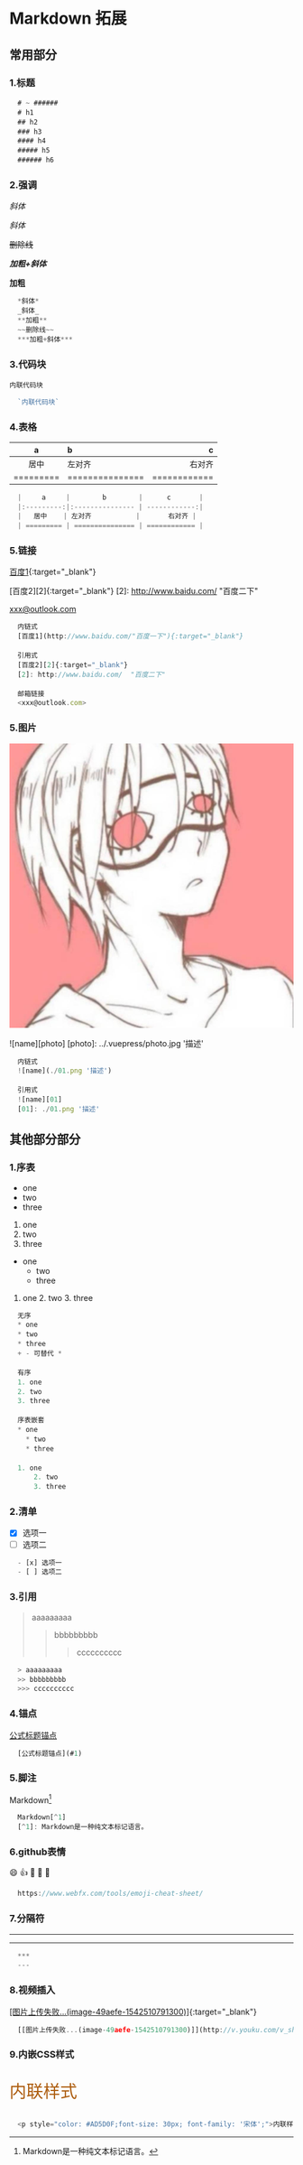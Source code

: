 # Markdown 拓展

## 常用部分

### 1.标题
```javascript
  # ~ ######
  # h1
  ## h2
  ### h3
  #### h4
  ##### h5
  ###### h6
```

### 2.强调

*斜体*

_斜体_

~~删除线~~

***加粗+斜体***

**加粗**
```javascript
  *斜体*
  _斜体_
  **加粗**
  ~~删除线~~
  ***加粗+斜体***
```

### 3.代码块
`内联代码块`
```javascript
  `内联代码块`
```

### 4.表格
|     a     |        b        |      c       |
|:---------:|:--------------- | ------------:|
|   居中    | 左对齐           |       右对齐 |
| ========= | =============== | ============ |
```javascript
  |     a     |        b        |      c       |
  |:---------:|:--------------- | ------------:|
  |   居中    | 左对齐           |       右对齐 |
  | ========= | =============== | ============ |
```

### 5.链接
[百度1](http://www.baidu.com/"百度一下"){:target="_blank"}  

[百度2][2]{:target="_blank"}
[2]: http://www.baidu.com/  "百度二下"    

<xxx@outlook.com>
```javascript
  内链式
  [百度1](http://www.baidu.com/"百度一下"){:target="_blank"}  

  引用式
  [百度2][2]{:target="_blank"}
  [2]: http://www.baidu.com/  "百度二下"  
  
  邮箱链接
  <xxx@outlook.com>
```

### 5.图片
![name](../.vuepress/photo.jpg '描述')

![name][photo]
[photo]: ../.vuepress/photo.jpg '描述'

```javascript
  内链式
  ![name](./01.png '描述')

  引用式
  ![name][01]
  [01]: ./01.png '描述'
```

## 其他部分部分

### 1.序表
* one
* two
* three

1. one
2. two
3. three

* one
    * two
    * three

1. one
    2. two
    3. three
```javascript
  无序
  * one
  * two
  * three
  + - 可替代 *

  有序
  1. one
  2. two
  3. three

  序表嵌套
  * one
    * two
    * three

  1. one
      2. two
      3. three
```

### 2.清单
- [x] 选项一 
- [ ] 选项二
```javascript
  - [x] 选项一 
  - [ ] 选项二
```

### 3.引用
> aaaaaaaaa
>> bbbbbbbbb
>>> cccccccccc
```javascript
  > aaaaaaaaa
  >> bbbbbbbbb
  >>> cccccccccc
```

### 4.锚点
[公式标题锚点](#1)
```javascript
  [公式标题锚点](#1)
```

### 5.脚注
Markdown[^1]

[^1]: Markdown是一种纯文本标记语言。
```javascript
  Markdown[^1]
  [^1]: Markdown是一种纯文本标记语言。
```

### 6.github表情
:smile: :+1: :clap:
:gift_heart:  :dolls:

```javascript
  https://www.webfx.com/tools/emoji-cheat-sheet/
```

### 7.分隔符
***

---

```javascript
  ***
  ---
```

### 8.视频插入
[[图片上传失败...(image-49aefe-1542510791300)]](http://v.youku.com/v_show/id_XMjgzNzM0NTYxNg==.html?spm=a2htv.20009910.contentHolderUnit2.A&from=y1.3-tv-grid-1007-9910.86804.1-2#paction){:target="_blank"}

```javascript
  [[图片上传失败...(image-49aefe-1542510791300)]](http://v.youku.com/v_show/id_XMjgzNzM0NTYxNg==.html?spm=a2htv.20009910.contentHolderUnit2.A&from=y1.3-tv-grid-1007-9910.86804.1-2#paction){:target="_blank"}
```

### 9.内嵌CSS样式
<p style="color: #AD5D0F;font-size: 30px; font-family: '宋体';">内联样式</p>

```javascript
  <p style="color: #AD5D0F;font-size: 30px; font-family: '宋体';">内联样式</p>
```
